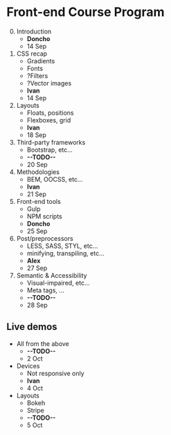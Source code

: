 # Front-end Course Program

0.  Introduction
    -   **Doncho**
    -   14 Sep
1.  CSS recap
    -   Gradients
    -   Fonts
    -   ?Filters
    -   ?Vector images
    -   **Ivan**
    -   14 Sep 
2.  Layouts
    -   Floats, positions
    -   Flexboxes, grid
    -   **Ivan**
    -   18 Sep
3.  Third-party frameworks
    -   Bootstrap, etc...
    -   **--TODO--** 
    -   20 Sep
4.  Methodologies
    -   BEM, OOCSS, etc...
    -   **Ivan**
    -   21 Sep
5.  Front-end tools
    -   Gulp
    -   NPM scripts
    -   **Doncho**
    -   25 Sep
6.  Post/preprocessors
    -   LESS, SASS, STYL, etc...
    -   minifying, transpiling, etc...
    -   **Alex**
    -   27 Sep
7.  Semantic & Accessibility
    -   Visual-impaired, etc...
    -   Meta tags, ...
    -   **--TODO--** 
    -   28 Sep

##  Live demos

-   All from the above
    -   **--TODO--** 
    -   2 Oct
-   Devices
    -   Not responsive only
    -   **Ivan** 
    -   4 Oct
-   Layouts
    -   Bokeh
    -   Stripe
    -   **--TODO--** 
    -   5 Oct
